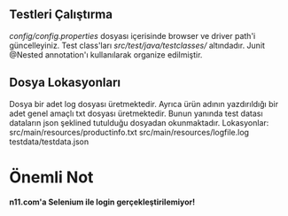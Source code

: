 ## Testleri Çalıştırma

*config/config.properties* dosyası içerisinde browser ve driver path'i güncelleyiniz. Test class'ları *src/test/java/testclasses/* altındadır. Junit @Nested annotation'ı kullanılarak organize edilmiştir.

## Dosya Lokasyonları
Dosya bir adet log dosyası üretmektedir. Ayrıca ürün adının yazdırıldığı bir adet genel amaçlı txt dosyası üretmektedir. Bunun yanında test datası dataların json şeklined tutulduğu dosyadan okunmaktadır.
Lokasyonlar: 
src/main/resources/productinfo.txt
src/main/resources/logfile.log
testdata/testdata.json

# Önemli Not
**n11.com'a Selenium ile login gerçekleştirilemiyor!**
